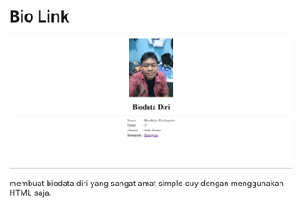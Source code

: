 # Bio Link #
![](ss.png)

membuat biodata diri yang sangat amat simple cuy dengan menggunakan HTML saja.